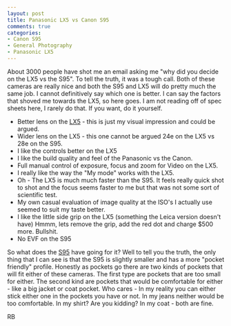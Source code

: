 ```yaml
---
layout: post
title: Panasonic LX5 vs Canon S95
comments: true
categories:
- Canon S95
- General Photography
- Panasonic LX5
---
```

About 3000 people have shot me an email asking me "why did you decide on the LX5 vs the S95". To tell the truth, it was a tough call. Both of these cameras are really nice and both the S95 and LX5 will do pretty much the same job. I cannot definitively say which one is better. I can say the factors that shoved me towards the LX5, so here goes. I am not reading off of spec sheets here, I rarely do that. If you want, do it yourself.
<ul>
	<li>Better lens on the <a href="http://www.amazon.com/gp/redirect.html?ie=UTF8&amp;location=http%3A%2F%2Fwww.amazon.com%2Fs%3Fie%3DUTF8%26ref_%3Dnb_sb_ss_i_5_9%26field-keywords%3Dpanasonic%2520lx5%26url%3Dsearch-alias%253Daps%26sprefix%3Dpanasonic&amp;tag=rbde-20&amp;linkCode=ur2&amp;camp=1789&amp;creative=390957" target="_blank">LX5</a> - this is just my visual impression and could be argued.</li>
	<li>Wider lens on the LX5 - this one cannot be argued 24e on the LX5 vs 28e on the S95.</li>
	<li>I like the controls better on the LX5</li>
	<li>I like the build quality and feel of the Panasonic vs the Canon.</li>
	<li>Full manual control of exposure, focus and zoom for Video on the LX5.</li>
	<li>I really like the way the "My mode" works with the LX5.</li>
	<li>Oh - The LX5 is much much faster than the S95. It feels really quick shot to shot and the focus seems faster to me but that was not some sort of scientific test.</li>
	<li>My own casual evaluation of image quality at the ISO's I actually use seemed to suit my taste better.</li>
	<li>I like the little side grip on the LX5 (something the Leica version doesn't have) Hmmm, lets remove the grip, add the red dot and charge $500 more. Bullshit.</li>
	<li>No EVF on the S95</li>
</ul>
So what does the <a href="http://www.amazon.com/gp/redirect.html?ie=UTF8&amp;location=http%3A%2F%2Fwww.amazon.com%2Fs%3Fie%3DUTF8%26x%3D0%26ref_%3Dnb_sb_noss%26y%3D0%26field-keywords%3DCanon%2520S95%26url%3Dsearch-alias%253Daps&amp;tag=rbde-20&amp;linkCode=ur2&amp;camp=1789&amp;creative=390957" target="_blank">S95</a> have going for it? Well to tell you the truth, the only thing that I can see is that the S95 is slightly smaller and has a more "pocket friendly" profile. Honestly as pockets go there are two kinds of pockets that will fit either of these cameras. The first type are pockets that are too small for either. The second kind are pockets that would be comfortable for either - like a big jacket or coat pocket. Who cares - In my reality you can either stick either one in the pockets you have or not. In my jeans neither would be too comfortable. In my shirt? Are you kidding? In my coat - both are fine.

RB